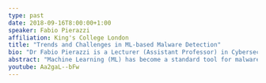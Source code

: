 ```yaml
---
type: past
date: 2018-09-16T8:00:00+1:00
speaker: Fabio Pierazzi
affiliation: King's College London
title: "Trends and Challenges in ML-based Malware Detection"
bio: "Dr Fabio Pierazzi is a Lecturer (Assistant Professor) in Cybersecurity at the Department of Informatics of King's College London, where he is also a member of the Cybersecurity (CYS) group and affiliated with UCL's Systems Security Research Lab (S2Lab). His research interests are at the intersection of systems security and machine learning, with a particular emphasis on settings in which attackers adapt quickly to new defenses (i.e., high non-stationarity, adaptive attackers). Previously, he obtained his Ph.D. in Computer Science at University of Modena, Italy (2014–2017), he visited University of Maryland, College Park, USA (2016), and he was a Post-Doctoral Research Associate at Royal Holloway, University of London (2017–2019). Home page: https://fabio.pierazzi.com"
abstract: "Machine Learning (ML) has become a standard tool for malware research in the academic security community: it has been used in a wide range of domains including Windows, PDF and Android malware, but also of malicious JavaScript and URLs. In this seminar, I will present an overview of the most successful approaches for Android malware detection, focusing on intuitions on how program analysis techniques can be useful in this context. Then, I will discuss the main challenges to overcome for widespread of ML-based  approaches in industry contexts, especially with respect to concept drift, and adversarial robustness to smart adversaries in the problem-space."
youtube: Aa2gaL--bFw
---
```

